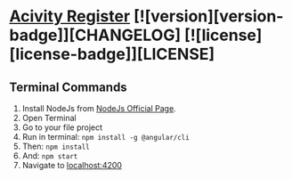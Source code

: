 # [Acivity Register](https://creativetimofficial.github.io/now-ui-dashboard-angular) [![version][version-badge]][CHANGELOG] [![license][license-badge]][LICENSE]

## Terminal Commands

1. Install NodeJs from [NodeJs Official Page](https://nodejs.org/en).
2. Open Terminal
3. Go to your file project
4. Run in terminal: ```npm install -g @angular/cli```
5. Then: ```npm install```
6. And: ```npm start```
7. Navigate to [localhost:4200](localhost:4200)

